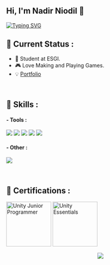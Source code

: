 ## Hi, I'm Nadir Niodil 👋

[![Typing SVG](https://readme-typing-svg.demolab.com?font=Fira+Code&pause=1000&width=435&lines=Welcome+to+my+GitHub;Nice+to+meet+you+!;French+Developer)](https://git.io/typing-svg)

## 📡 Current Status :
- 💼 Student at ESGI.
- 🎮 Love Making and Playing Games.
- 💡 [Portfolio](https://nniodil.github.io/nadirniodil.github.io/)

<div align="center">
  <a href="https://open.spotify.com/user/21jgklbc66jx456qo7xpymrva">
    <img src="https://aamoyel.vercel.app/api/now-playing" alt="">
  </a>
</div>

</br>


## 🚀 Skills :

#### - Tools :
<p align=left>
<img src="https://img.shields.io/badge/Terraform-7B42BC?style=for-the-badge&logo=terraform&logoColor=white">
<img src="https://img.shields.io/badge/Docker-2496ED?style=for-the-badge&logo=docker&logoColor=white">
<img src="https://img.shields.io/badge/Nginx-009639?style=for-the-badge&logo=nginx&logoColor=white">
<img src="https://img.shields.io/badge/Ansible-000000?style=for-the-badge&logo=Ansible&logoColor=white">
<img src="https://img.shields.io/badge/Prometheus-E6522C?style=for-the-badge&logo=prometheus&logoColor=white">

</p>

#### - Other :
<p align=left>
<img src="https://img.shields.io/badge/Linux-ffffff?style=for-the-badge&logo=linux&logoColor=black">
</p>

</br>

## 📜 Certifications :
<a href="https://www.credly.com/badges/bea24e3a-5060-49b1-a6f5-50165a1cba36"><img width="120px" src="https://images.credly.com/size/340x340/images/03d1c2f6-6182-49bd-b5af-2ef6d28b5383/image.png" alt="Unity Junior Programmer"></a>
<a href="https://www.credly.com/badge/62d6ebfb-170a-4e73-9983-454914f13b01"><img width="120px" src="https://images.credly.com/size/340x340/images/2ebece18-451f-4f69-868a-9b5edac57567/image.png" alt="Unity Essentials"></a>


<p align="center">
  <img src="https://capsule-render.vercel.app/api?type=waving&color=gradient&height=60&section=footer"/>
</p>
